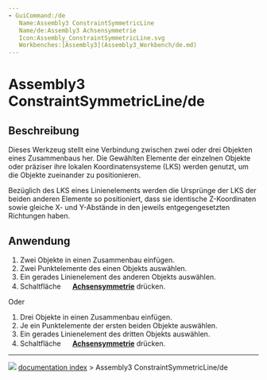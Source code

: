 ```yaml
---
- GuiCommand:/de
   Name:Assembly3 ConstraintSymmetricLine
   Name/de:Assembly3 Achsensymmetrie
   Icon:Assembly_ConstraintSymmetricLine.svg
   Workbenches:[Assembly3](Assembly3_Workbench/de.md)
---
```


# Assembly3 ConstraintSymmetricLine/de

## Beschreibung

Dieses Werkzeug stellt eine Verbindung zwischen zwei oder drei Objekten eines Zusammenbaus her. Die Gewählten Elemente der einzelnen Objekte oder präziser ihre lokalen Koordinatensysteme (LKS) werden genutzt, um die Objekte zueinander zu positionieren.

Bezüglich des LKS eines Linienelements werden die Ursprünge der LKS der beiden anderen Elemente so positioniert, dass sie identische Z-Koordinaten sowie gleiche X- und Y-Abstände in den jeweils entgegengesetzten Richtungen haben.

## Anwendung

1.  Zwei Objekte in einen Zusammenbau einfügen.
2.  Zwei Punktelemente des einen Objekts auswählen.
3.  Ein gerades Linienelement des anderen Objekts auswählen.
4.  Schaltfläche **<img src="images/Assembly_ConstraintSymmetricLine.svg" width=16px> [Achsensymmetrie](Assembly3_ConstraintSymmetricLine/de.md)** drücken.

Oder

1.  Drei Objekte in einen Zusammenbau einfügen.
2.  Je ein Punktelemente der ersten beiden Objekte auswählen.
3.  Ein gerades Linienelement des dritten Objekts auswählen.
4.  Schaltfläche **<img src="images/Assembly_ConstraintSymmetricLine.svg" width=16px> [Achsensymmetrie](Assembly3_ConstraintSymmetricLine/de.md)** drücken.



---
![](images/Button_right.svg) [documentation index](../README.md) > Assembly3 ConstraintSymmetricLine/de
